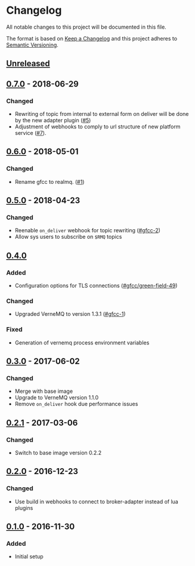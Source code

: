 # Changelog
All notable changes to this project will be documented in this file.

The format is based on [Keep a Changelog](http://keepachangelog.com/en/1.0.0/)
and this project adheres to [Semantic Versioning](http://semver.org/spec/v2.0.0.html).

## [Unreleased]

## [0.7.0] - 2018-06-29
### Changed
- Rewriting of topic from internal to external form on deliver will be done by
  the new adapter plugin ([#5])
- Adjustment of webhooks to comply to url structure of new platform service ([#7]).

[#5]: https://github.com/RealMQ/broker/issues/5
[#7]: https://github.com/RealMQ/broker/issues/7

## [0.6.0] - 2018-05-01
### Changed
- Rename gfcc to realmq. ([#1])

[#1]: https://github.com/realmq/broker/issues/1

## [0.5.0] - 2018-04-23
### Changed
- Reenable `on_deliver` webhook for topic rewriting ([#gfcc-2])
- Allow sys users to subscribe on `$RMQ` topics

[#gfcc-2]: https://gitlab.com/gfcc/broker-adapter/issues/2

## [0.4.0]
### Added
- Configuration options for TLS connections ([#gfcc/green-field-49])

### Changed
- Upgraded VerneMQ to version 1.3.1 ([#gfcc-1])

### Fixed
- Generation of vernemq process environment variables

[#gfcc-1]: https://gitlab.com/gfcc/broker/issues/1
[#gfcc/green-field-49]: https://gitlab.com/gfcc/green-field/issues/49

## [0.3.0] - 2017-06-02
### Changed
- Merge with base image
- Upgrade to VerneMQ version 1.1.0
- Remove `on_deliver` hook due performance issues

## [0.2.1] - 2017-03-06
### Changed
- Switch to base image version 0.2.2

## [0.2.0] - 2016-12-23
### Changed
- Use build in webhooks to connect to broker-adapter instead of lua plugins

## [0.1.0] - 2016-11-30
### Added
- Initial setup


[Unreleased]: https://github.com/realmq/broker/compare/0.7.0...HEAD
[0.7.0]: https://github.com/realmq/broker/compare/0.6.0...0.7.0
[0.6.0]: https://github.com/realmq/broker/compare/0.5.0...0.6.0
[0.5.0]: https://github.com/realmq/broker/compare/0.4.0...0.5.0
[0.4.0]: https://github.com/realmq/broker/compare/0.3.0...0.4.0
[0.3.0]: https://github.com/realmq/broker/compare/0.2.1...0.3.0
[0.2.1]: https://github.com/realmq/broker/compare/0.2.0...0.2.1
[0.2.0]: https://github.com/realmq/broker/compare/0.1.0...0.2.0
[0.1.0]: https://github.com/realmq/broker/compare/6b8862c5...0.1.0
